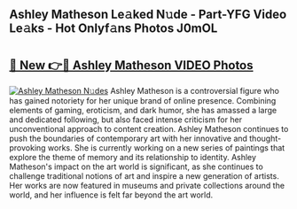## Ashley Matheson Le𝚊ked N𝚞de - Part-YFG Video Le𝚊ks - Hot Onlyf𝚊ns Photos J0mOL

# <h2><a href="http://ac11328.deff.icu/?id=Ashley+Matheson">🔗 New 👉🔴 Ashley Matheson VIDEO Photos</a></h2>

[![Ashley Matheson N𝚞des](https://i.imgur.com/rIISA9y.gif)](http://ac11328.deff.icu/?id=Ashley+Matheson)
Ashley Matheson is a controversial figure who has gained notoriety for her unique brand of online presence. Combining elements of gaming, eroticism, and dark humor, she has amassed a large and dedicated following, but also faced intense criticism for her unconventional approach to content creation. Ashley Matheson continues to push the boundaries of contemporary art with her innovative and thought-provoking works. She is currently working on a new series of paintings that explore the theme of memory and its relationship to identity. Ashley Matheson's impact on the art world is significant, as she continues to challenge traditional notions of art and inspire a new generation of artists. Her works are now featured in museums and private collections around the world, and her influence is felt far beyond the art world.
